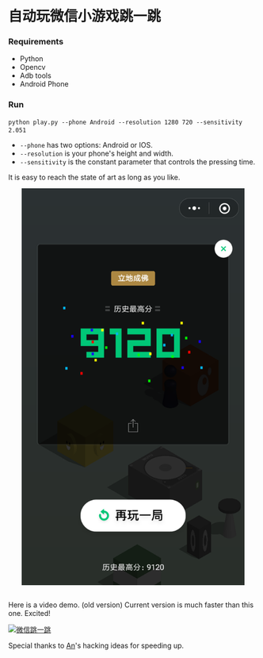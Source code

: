 # 自动玩微信小游戏跳一跳

### Requirements

- Python
- Opencv
- Adb tools
- Android Phone

### Run

	python play.py --phone Android --resolution 1280 720 --sensitivity 2.051

- `--phone` has two options: Android or IOS.
- `--resolution` is your phone's height and width.
- `--sensitivity` is the constant parameter that controls the pressing time.

It is easy to reach the state of art as long as you like.

<div align="center">
<img align="center" src="resource/screen_shot.png" width="450" alt="cross">
</div> 
<br/>

Here is a video demo. (old version)
Current version is much faster than this one. Excited!

[![微信跳一跳](https://img.youtube.com/vi/MQ0SCnOcjaI/0.jpg)](https://youtu.be/MQ0SCnOcjaI "自动玩微信小游戏跳一跳")

Special thanks to [An](https://github.com/Richard-An)'s hacking ideas for speeding up.
